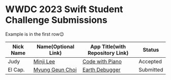 # WWDC 2023 Swift Student Challenge Submissions

Example is in the first row😉

|Nick Name|Name(Optional Link)|App Title(with Repository Link)|Status|
|---|---|---|---|
|Judy|[Minji Lee](https://github.com/manju-minji)|[Code with Piano](https://github.com/manju-minji/wwdc20)|Accepted|
|  El Cap. | [Myung Geun Choi](https://github.com/mgdgc) | [Earth Debugger](https://github.com/mgdgc/earth-debugger) | Submitted |
